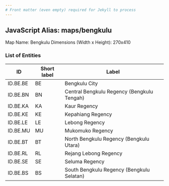 ```yaml
---
# Front matter (even empty) required for Jekyll to process
---
```


## JavaScript Alias: maps/bengkulu

Map Name: Bengkulu
Dimensions (Width x Height): 270x410





### List of Entities

ID | Short label | Label
---|---|---|
ID.BE.BE|BE|Bengkulu City
ID.BE.BN|BN|Central Bengkulu Regency (Bengkulu Tengah)
ID.BE.KA|KA|Kaur Regency
ID.BE.KE|KE|Kepahiang Regency
ID.BE.LE|LE|Lebong Regency
ID.BE.MU|MU|Mukomuko Regency
ID.BE.BT|BT|North Bengkulu Regency (Bengkulu Utara)
ID.BE.RL|RL|Rejang Lebong Regency
ID.BE.SE|SE|Seluma Regency
ID.BE.BS|BS|South Bengkulu Regency (Bengkulu Selatan)